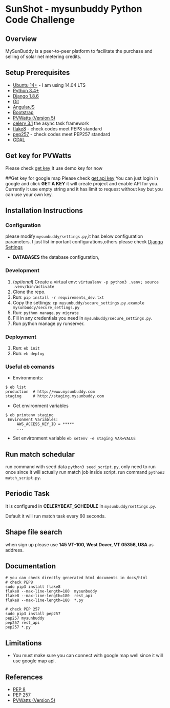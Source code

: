 # SunShot - mysunbuddy Python Code Challenge

## Overview

MySunBuddy is a peer-to-peer platform to facilitate the purchase and selling of solar net metering credits.

## Setup Prerequisites
* [Ubuntu 14+](http://www.ubuntu.com) - I am using 14.04 LTS 
* [Python 3.4+](http://www.python.org)
* [Django 1.8.6](https://www.djangoproject.com)
* [Git](http://git-scm.com)
* [AngularJS](http://angularjs.org)
* [Bootstrap](http://getbootstrap.com)
* [PVWatts (Version 5)](https://developer.nrel.gov/docs/solar/pvwatts-v5/)
* [celery 3.1](https://github.com/celery/celery) the async task framework
* [flake8](https://gitlab.com/pycqa/flake8) - check codes meet PEP8 standard
* [pep257](https://github.com/GreenSteam/pep257) - check codes meet PEP257 standard
* [GDAL](http://www.gdal.org/)

## Get key for PVWatts
Please check [get key](https://developer.nrel.gov/docs/api-key/)
It use demo key for now

##Get key for google map
Please check [get api key](https://developers.google.com/maps/documentation/geocoding/get-api-key)
You can just login in google and click **GET A KEY** it will create project and enable API for you.
Currently it use empty string and it has limit to request without key but you can use your own key.


## Installation Instructions


### Configuration
please modify ```mysunbuddy/settings.py```,it has below configuration parameters.
I just list important configurations,others please check [Django Settings](https://docs.djangoproject.com/en/1.8/topics/settings)
* **DATABASES** the database configuration,


### Development
1. (_optional_) Create a virtual env: `virtualenv -p python3 .venv; source .venv/bin/activate`
2. Clone the repo.
3. Run: `pip install -r requirements_dev.txt`
4. Copy the settings: `cp mysunbuddy/secure_settings.py.example mysunbuddy/secure_settings.py`
5. Run: `python manage.py migrate`
6. Fill in any credentials you need in `mysunbuddy/secure_settings.py`.
7. Run python manage.py runserver.


### Deployment
1. Run: `eb init`
2. Run: `eb deploy`

### Useful eb comands
* Environments:
```
$ eb list
production  # http://www.mysunbuddy.com
staging     # http://staging.mysunbuddy.com
```
* Get environment variables
```
$ eb printenv staging
 Environment Variables:
     AWS_ACCESS_KEY_ID = *****
     ...
```
* Set environment variable
`eb setenv -e staging VAR=VALUE`

## Run match schedular

run command with seed data  ```python3 seed_script.py```, only need to run once since it will actually run match job inside script.
run command  ```python3 match_script.py```.


## Periodic Task
It is configured in **CELERYBEAT_SCHEDULE**  in ```mysunbuddy/settings.py```.

Default it will run match task every 60 seconds.

## Shape file search
when sign up please use **145 VT-100, West Dover, VT 05356, USA** as address.

## Documentation
    # you can check directly generated html documents in docs/html
    # check PEP8
    sudo pip3 install flake8
    flake8 --max-line-length=180  mysunbuddy
    flake8 --max-line-length=180  rest_api
    flake8 --max-line-length=180  *.py
    
    # check PEP 257
    sudo pip3 install pep257
    pep257 mysunbuddy
    pep257 rest_api 
    pep257 *.py 
    
    
## Limitations
* You must make sure you can connect with google map well since it will use google map api.

## References

* [PEP 8](http://www.python.org/dev/peps/pep-0008/)
* [PEP 257](https://www.python.org/dev/peps/pep-0257/)
* [PVWatts (Version 5)](http://developer.nrel.gov/docs/solar/pvwatts-v5/)

